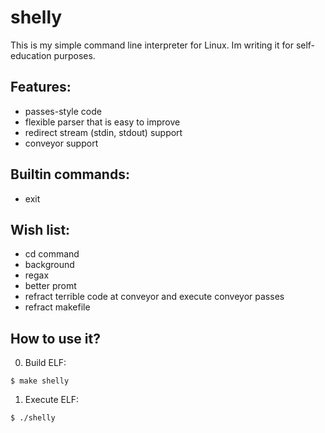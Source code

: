 # shelly
This is my simple command line interpreter for Linux. Im writing it for self-education purposes.

## Features:
* passes-style code
* flexible parser that is easy to improve
* redirect stream (stdin, stdout) support
* conveyor support


## Builtin commands:
* exit

## Wish list:
* cd command
* background
* regax
* better promt
* refract terrible code at conveyor and execute conveyor passes
* refract makefile

## How to use it?
0. Build ELF:
```
$ make shelly
```
1. Execute ELF:
```
$ ./shelly
```
